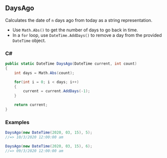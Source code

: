 ## DaysAgo

Calculates the date of `n` days ago from today as a string representation.

- Use `Math.Abs()` to get the number of days to go back in time.
- In a `for` loop, use `DateTime.AddDays()` to remove a day from the provided `DateTime` object.

### C#

```csharp
public static DateTime DaysAgo(DateTime current, int count)
{
    int days = Math.Abs(count);

    for(int i = 0; i < days; i++)
    {
        current = current.AddDays(-1);
    }

    return current;
}
```

### Examples

```csharp
DaysAgo(new DateTime(2020, 03, 15), 5);
//=> 10/3/2020 12:00:00 am

DaysAgo(new DateTime(2020, 03, 15), 6);
//=> 09/3/2020 12:00:00 am
```